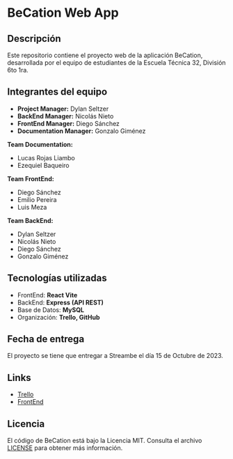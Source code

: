 # BeCation Web App

## Descripción

Este repositorio contiene el proyecto web de la aplicación BeCation, desarrollada por el equipo de estudiantes de la Escuela Técnica 32, División 6to 1ra.

## Integrantes del equipo

- **Project Manager:** Dylan Seltzer
- **BackEnd Manager:** Nicolás Nieto
- **FrontEnd Manager:** Diego Sánchez
- **Documentation Manager:** Gonzalo Giménez

**Team Documentation:**
- Lucas Rojas Liambo
- Ezequiel Baqueiro

**Team FrontEnd:**
- Diego Sánchez
- Emilio Pereira
- Luis Meza

**Team BackEnd:**
- Dylan Seltzer
- Nicolás Nieto
- Diego Sánchez
- Gonzalo Giménez

## Tecnologías utilizadas

- FrontEnd: **React Vite**
- BackEnd: **Express (API REST)**
- Base de Datos: **MySQL**
- Organización: **Trello, GitHub**

## Fecha de entrega

El proyecto se tiene que entregar a Streambe el día 15 de Octubre de 2023.

## Links 
- [Trello](https://trello.com/b/48xJqkQC/becation)
- [FrontEnd](https://www.becation.com.ar)

## Licencia

El código de BeCation está bajo la Licencia MIT. Consulta el archivo [LICENSE](https://github.com/DylanselET32/becation/blob/main/LICENSE) para obtener más información.
